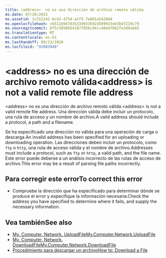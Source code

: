 ```yaml
---
title: <address>  no es una dirección de archivo remoto válida
ms.date: 07/20/2015
ms.assetid: 2c312242-6c42-4754-a1f5-7e801a542604
ms.openlocfilehash: c651169d783533d933b92d509015eb3b6f219c79
ms.sourcegitcommit: bf5c5850654187705bc94cc40ebfb62fe346ab02
ms.translationtype: MT
ms.contentlocale: es-ES
ms.lasthandoff: 09/23/2020
ms.locfileid: "91083948"
---
```

# <a name="address-is-not-a-valid-remote-file-address"></a><span data-ttu-id="f6b10-102">\<address> no es una dirección de archivo remoto válida</span><span class="sxs-lookup"><span data-stu-id="f6b10-102">\<address> is not a valid remote file address</span></span>

<span data-ttu-id="f6b10-103">\<address> no es una dirección de archivo remoto válida.</span><span class="sxs-lookup"><span data-stu-id="f6b10-103">\<address> is not a valid remote file address.</span></span> <span data-ttu-id="f6b10-104">Una dirección válida debe incluir un protocolo, una ruta de acceso y un nombre de archivo.</span><span class="sxs-lookup"><span data-stu-id="f6b10-104">A valid address should include a protocol, a path and a filename.</span></span>  
  
 <span data-ttu-id="f6b10-105">Se ha especificado una dirección no válida para una operación de carga o descarga.</span><span class="sxs-lookup"><span data-stu-id="f6b10-105">An invalid address has been specified for an uploading or downloading operation.</span></span> <span data-ttu-id="f6b10-106">Las direcciones deben incluir un protocolo, como `ftp` o `http`, una ruta de acceso válida y el nombre de archivo.</span><span class="sxs-lookup"><span data-stu-id="f6b10-106">Addresses must include a protocol, such as `ftp` or `http`, a valid path, and the file name.</span></span> <span data-ttu-id="f6b10-107">Este error puede deberse a un análisis incorrecto de las rutas de acceso de archivo.</span><span class="sxs-lookup"><span data-stu-id="f6b10-107">This error may be a result of parsing file paths incorrectly.</span></span>  
  
## <a name="to-correct-this-error"></a><span data-ttu-id="f6b10-108">Para corregir este error</span><span class="sxs-lookup"><span data-stu-id="f6b10-108">To correct this error</span></span>  
  
- <span data-ttu-id="f6b10-109">Compruebe la dirección que ha especificado para determinar dónde se produce el error y especifique la información necesaria.</span><span class="sxs-lookup"><span data-stu-id="f6b10-109">Check the address you have specified to determine where it fails, and supply the necessary information.</span></span>  
  
## <a name="see-also"></a><span data-ttu-id="f6b10-110">Vea también</span><span class="sxs-lookup"><span data-stu-id="f6b10-110">See also</span></span>

- [<span data-ttu-id="f6b10-111">My. Computer. Network. UploadFile</span><span class="sxs-lookup"><span data-stu-id="f6b10-111">My.Computer.Network.UploadFile</span></span>](xref:Microsoft.VisualBasic.Devices.Network.UploadFile%2A)
- [<span data-ttu-id="f6b10-112">My. Computer. Network. DownloadFile</span><span class="sxs-lookup"><span data-stu-id="f6b10-112">My.Computer.Network.DownloadFile</span></span>](xref:Microsoft.VisualBasic.Devices.Network.DownloadFile%2A)
- [<span data-ttu-id="f6b10-113">Procedimiento para descargar un archivo</span><span class="sxs-lookup"><span data-stu-id="f6b10-113">How to: Download a File</span></span>](../developing-apps/programming/computer-resources/how-to-download-a-file.md)
